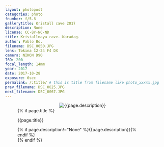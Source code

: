 ```yaml
---
layout: photopost
categories: photo
fnumber: f/5.6
gallerytitle: Kristall cave 2017
description: None
license: CC-BY-NC-ND
title: Kristallnaya cave. Karadag.
author: Pablo Bo.
filename: DSC_0050.JPG
lens: Tokina 12-24 F4 DX
camera: NIKON D90
ISO: 200
focal_length: 14mm
year: 2017
date: 2017-10-28
exposure: 6sec
permalink: /:title/ # this is title from filename like photo_xxxxx.jpg
prev_filename: DSC_0025.JPG
next_filename: DSC_0067.JPG
---
```


<figure style="">
<div id="photo" style="text-align: center;">
<img class="" src="{{ site.url }}/images/gallery/{{page.year}}/{{page.gallerytitle}}/{{page.filename}}" alt="{{page.description}}">
</div>
{% if page.title %}
<figcaption><p>{{page.title}}</p>{% if page.description!="None" %}{{page.description}}{% endif %}</figcaption>
{% endif %}
</figure>
